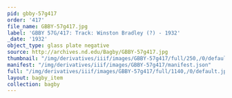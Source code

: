```yaml
---
pid: gbby-57g417
order: '417'
file_name: GBBY-57g417.jpg
label: 'GBBY 57G/417: Track: Winston Bradley (?) - 1932'
_date: '1932'
object_type: glass plate negative
source: http://archives.nd.edu/Bagby/GBBY-57g417.jpg
thumbnail: "/img/derivatives/iiif/images/GBBY-57g417/full/250,/0/default.jpg"
manifest: "/img/derivatives/iiif/images/GBBY-57g417/manifest.json"
full: "/img/derivatives/iiif/images/GBBY-57g417/full/1140,/0/default.jpg"
layout: bagby_item
collection: bagby
---
```

